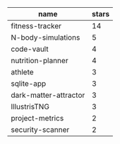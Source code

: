 | name | stars |
|-----|-----|
| fitness-tracker | 14 |
| N-body-simulations | 5 |
| code-vault | 4 |
| nutrition-planner | 4 |
| athlete | 3 |
| sqlite-app | 3 |
| dark-matter-attractor | 3 |
| IllustrisTNG | 3 |
| project-metrics | 2 |
| security-scanner | 2 |
